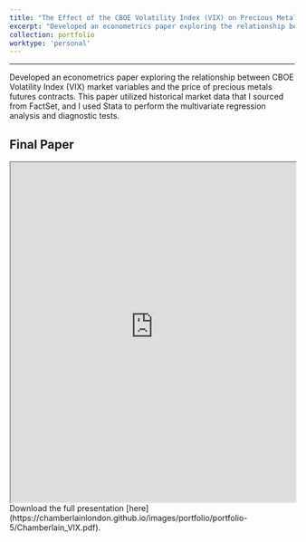```yaml
---
title: "The Effect of the CBOE Volatility Index (VIX) on Precious Metals Futures Prices (2024)"
excerpt: "Developed an econometrics paper exploring the relationship between CBOE Volatility Index (VIX) market variables and the price of precious metals futures contracts."
collection: portfolio
worktype: 'personal'
---
```

------

Developed an econometrics paper exploring the relationship between CBOE Volatility Index (VIX) market variables and the price of precious metals futures contracts. This paper utilized historical market data that I sourced from FactSet, and I used Stata to perform the multivariate regression analysis and diagnostic tests.

## Final Paper

<iframe
      src="https://chamberlainlondon.github.io/images/portfolio/portfolio-5/Chamberlain_VIX.pdf"
      width="100%"
      height="600px"
></iframe>

<br>
Download the full presentation [here](https://chamberlainlondon.github.io/images/portfolio/portfolio-5/Chamberlain_VIX.pdf).
